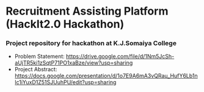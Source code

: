 # Recruitment Assisting Platform (HackIt2.0 Hackathon)
### Project repository for hackathon at K.J.Somaiya College 
- Problem Statement: https://drive.google.com/file/d/1Nm5JcSh-aUjTR5ki1zSqtP71PO1xaBze/view?usp=sharing
- Project Abstract: https://docs.google.com/presentation/d/1o7E9A6mA3vQRau_HufY6Lb1nlc1iYuxD1Z51SJUuhPU/edit?usp=sharing
